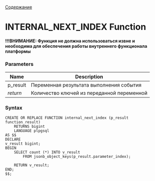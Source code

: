[Содержание](index.md)

# **INTERNAL_NEXT_INDEX Function**
#### !!!ВНИМАНИЕ: Функция не должна использоваться извне и необходима для обеспечения работы внутреннего функционала платформы

### Parameters
| Name     | Description                                 |
|----------|---------------------------------------------|
| p_result | Переменная результата выполнения события    |
| *return* | Количество ключей из переданной переменной  |

### Syntax
    CREATE OR REPLACE FUNCTION internal_next_index (p_result function_result)
        RETURNS bigint
        LANGUAGE plpgsql
    AS $$
    DECLARE
    v_result bigint;
    BEGIN
        SELECT count (*) INTO v_result 
            FROM jsonb_object_keys(p_result.parameter_index);
    
        RETURN v_result;
    END;
    $$;
